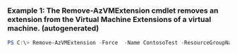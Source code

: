 ### Example 1: The Remove-AzVMExtension cmdlet removes an extension from the Virtual Machine Extensions of a virtual machine. (autogenerated)
```powershell
PS C:\> Remove-AzVMExtension -Force  -Name ContosoTest -ResourceGroupName ResourceGroup11 -VMName VirtualMachine22
```

